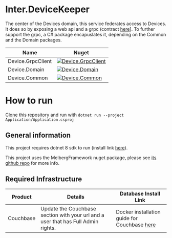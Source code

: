 # Inter.DeviceKeeper
The center of the Devices domain, this service federates access to Devices.  It does so by exposing a web api and a grpc (contract [here](https://github.com/InterMW/Inter.Device/blob/main/device.proto)].  To further support the grpc, a C# package encapuslates it, depending on the Common and the Domain packages.

|Name|Nuget|
|-|-|
|Device.GrpcClient|[![Device.GrpcClient](https://img.shields.io/nuget/v/Device.GrpcClient.svg)](https://www.nuget.org/packages/Device.GrpcClient/)
|Device.Domain|[![Device.Domain](https://img.shields.io/nuget/v/Device.Domain.svg)](https://www.nuget.org/packages/Device.Domain/)
|Device.Common|[![Device.Common](https://img.shields.io/nuget/v/Device.Common.svg)](https://www.nuget.org/packages/Device.Common/)|

# How to run

Clone this repository and run with `dotnet run --project Application/Application.csproj`

## General information

This project requires dotnet 8 sdk to run (install link [here](https://dotnet.microsoft.com/en-us/download/dotnet/8.0)).

This project uses the MelbergFramework nuget package, please see [its github repo](https://github.com/Joseph-Melberg/https://github.com/MelbergFramework) for more info.

## Required Infrastructure
|Product|Details|Database Install Link|
|-|-|-|
|Couchbase| Update the Couchbase section with your url and a user that has Full Admin rights.| Docker installation guide for Couchbase [here](https://docs.couchbase.com/server/current/install/getting-started-docker.html)|

